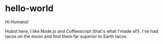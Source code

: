 # hello-world

Hi Humans!

Hubot here, I like Node.js and Coffeescript (that's what I'made of!).
I've had tacos on the moon and find them far superior to Earth tacos.

